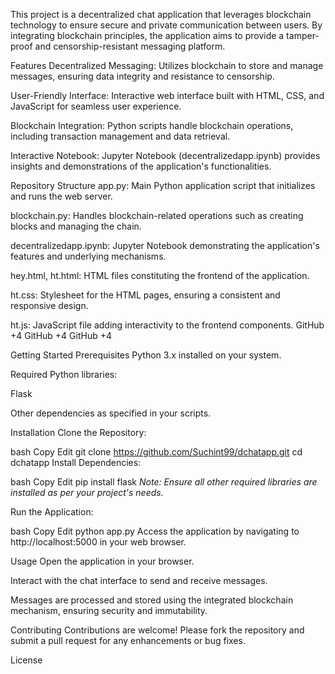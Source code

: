 This project is a decentralized chat application that leverages blockchain technology to ensure secure and private communication between users. By integrating blockchain principles, the application aims to provide a tamper-proof and censorship-resistant messaging platform.

Features
Decentralized Messaging: Utilizes blockchain to store and manage messages, ensuring data integrity and resistance to censorship.

User-Friendly Interface: Interactive web interface built with HTML, CSS, and JavaScript for seamless user experience.

Blockchain Integration: Python scripts handle blockchain operations, including transaction management and data retrieval.

Interactive Notebook: Jupyter Notebook (decentralizedapp.ipynb) provides insights and demonstrations of the application's functionalities.

Repository Structure
app.py: Main Python application script that initializes and runs the web server.

blockchain.py: Handles blockchain-related operations such as creating blocks and managing the chain.

decentralizedapp.ipynb: Jupyter Notebook demonstrating the application's features and underlying mechanisms.

hey.html, ht.html: HTML files constituting the frontend of the application.

ht.css: Stylesheet for the HTML pages, ensuring a consistent and responsive design.

ht.js: JavaScript file adding interactivity to the frontend components.
GitHub
+4
GitHub
+4
GitHub
+4

Getting Started
Prerequisites
Python 3.x installed on your system.

Required Python libraries:

Flask

Other dependencies as specified in your scripts.

Installation
Clone the Repository:

bash
Copy
Edit
git clone https://github.com/Suchint99/dchatapp.git
cd dchatapp
Install Dependencies:

bash
Copy
Edit
pip install flask
*Note: Ensure all other required libraries are installed as per your project's needs.*

Run the Application:

bash
Copy
Edit
python app.py
Access the application by navigating to http://localhost:5000 in your web browser.

Usage
Open the application in your browser.

Interact with the chat interface to send and receive messages.

Messages are processed and stored using the integrated blockchain mechanism, ensuring security and immutability.

Contributing
Contributions are welcome! Please fork the repository and submit a pull request for any enhancements or bug fixes.

License
